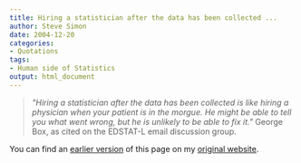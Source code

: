 ```yaml
---
title: Hiring a statistician after the data has been collected ...
author: Steve Simon
date: 2004-12-20
categories:
- Quotations
tags:
- Human side of Statistics
output: html_document
---
```

> *\"Hiring a statistician after the data has been collected is like
> hiring a physician when your patient is in the morgue. He might be
> able to tell you what went wrong, but he is unlikely to be able to fix
> it.\"* George Box, as cited on the EDSTAT-L email discussion group.

<!---More--->

You can find an [earlier version](http://www.pmean.com/04/BoxQuote.html) of this page on my [original website](http://www.pmean.com/original_site.html).
